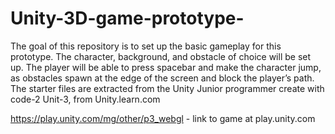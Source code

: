 # Unity-3D-game-prototype-
The goal of this repository is to set up the basic gameplay for this prototype. The character, background, and obstacle of choice will be set up. The player will be able to press spacebar and make the character jump, as obstacles spawn at the edge of the screen and block the player’s path.
The starter files are extracted from the Unity Junior programmer create with code-2 Unit-3, from Unity.learn.com

https://play.unity.com/mg/other/p3_webgl - link to game at play.unity.com
